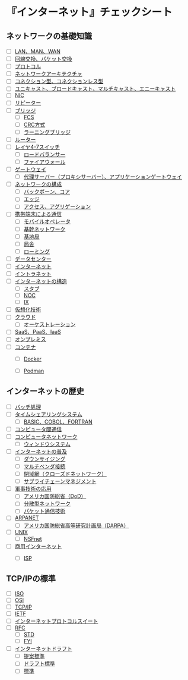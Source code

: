 # 『インターネット』チェックシート


## ネットワークの基礎知識

- [ ] [LAN、MAN、WAN](/note/internet/chapters/01_basic_knowledge_of_network.ja.md#lanとwan)
- [ ] [回線交換、パケット交換](/note/internet/chapters/01_basic_knowledge_of_network.ja.md#パケット交換)
- [ ] [プロトコル](/note/internet/chapters/01_basic_knowledge_of_network.ja.md#プロトコル)
- [ ] [ネットワークアーキテクチャ](/note/internet/chapters/01_basic_knowledge_of_network.ja.md#ネットワークアーキテクチャ)
- [ ] [コネクション型、コネクションレス型](/note/internet/chapters/01_basic_knowledge_of_network.ja.md#コネクション型とコネクションレス型)
- [ ] [ユニキャスト、ブロードキャスト、マルチキャスト、エニーキャスト](/note/internet/chapters/01_basic_knowledge_of_network.ja.md#通信相手の数による通信方式の分類)
- [ ] [NIC](/note/internet/chapters/01_basic_knowledge_of_network.ja.md#アドレスとnic)
- [ ] [リピーター](/note/internet/chapters/01_basic_knowledge_of_network.ja.md#リピーター)
- [ ] [ブリッジ](/note/internet/chapters/01_basic_knowledge_of_network.ja.md#ブリッジ)
	- [ ] [FCS](/note/internet/chapters/01_basic_knowledge_of_network.ja.md#ブリッジ)
	- [ ] [CRC方式](/note/internet/chapters/01_basic_knowledge_of_network.ja.md#ブリッジ)
	- [ ] [ラーニングブリッジ](/note/internet/chapters/01_basic_knowledge_of_network.ja.md#ブリッジ)
- [ ] [ルーター](/note/internet/chapters/01_basic_knowledge_of_network.ja.md#ルーター)
- [ ] [レイヤ4-7スイッチ](/note/internet/chapters/01_basic_knowledge_of_network.ja.md#レイヤ4-7スイッチ)
	- [ ] [ロードバランサー](/note/internet/chapters/01_basic_knowledge_of_network.ja.md#レイヤ4-7スイッチ)
	- [ ] [ファイアウォール](/note/internet/chapters/01_basic_knowledge_of_network.ja.md#レイヤ4-7スイッチ)
- [ ] [ゲートウェイ](/note/internet/chapters/01_basic_knowledge_of_network.ja.md#ゲートウェイ)
	- [ ] [代理サーバー（プロキシサーバー）、アプリケーションゲートウェイ](/note/internet/chapters/01_basic_knowledge_of_network.ja.md#ゲートウェイ)
- [ ] [ネットワークの構成](/note/internet/chapters/01_basic_knowledge_of_network.ja.md#ネットワークの構成)
	- [ ] [バックボーン、コア](/note/internet/chapters/01_basic_knowledge_of_network.ja.md#ネットワークの構成)
	- [ ] [エッジ](/note/internet/chapters/01_basic_knowledge_of_network.ja.md#ネットワークの構成)
	- [ ] [アクセス、アグリゲーション](/note/internet/chapters/01_basic_knowledge_of_network.ja.md#ネットワークの構成)
- [ ] [携帯端末による通信](/note/internet/chapters/01_basic_knowledge_of_network.ja.md#携帯端末による通信)
	- [ ] [モバイルオペレータ](/note/internet/chapters/01_basic_knowledge_of_network.ja.md#携帯端末による通信)
	- [ ] [基幹ネットワーク](/note/internet/chapters/01_basic_knowledge_of_network.ja.md#携帯端末による通信)
	- [ ] [基地局](/note/internet/chapters/01_basic_knowledge_of_network.ja.md#携帯端末による通信)
	- [ ] [局舎](/note/internet/chapters/01_basic_knowledge_of_network.ja.md#携帯端末による通信)
	- [ ] [ローミング](/note/internet/chapters/01_basic_knowledge_of_network.ja.md#携帯端末による通信)
- [ ] [データセンター](/note/internet/chapters/01_basic_knowledge_of_network.ja.md#携帯端末による通信)
- [ ] [インターネット](/note/internet/chapters/01_basic_knowledge_of_network.ja.md#インターネットの意味)
- [ ] [イントラネット](/note/internet/chapters/01_basic_knowledge_of_network.ja.md#インターネットの意味)
- [ ] [インターネットの構造](/note/internet/chapters/01_basic_knowledge_of_network.ja.md#インターネットの構造)
	- [ ] [スタブ](/note/internet/chapters/01_basic_knowledge_of_network.ja.md#インターネットの構造)
	- [ ] [NOC](/note/internet/chapters/01_basic_knowledge_of_network.ja.md#インターネットの構造)
	- [ ] [IX](/note/internet/chapters/01_basic_knowledge_of_network.ja.md#インターネットの構造)
- [ ] [仮想化技術](/note/internet/chapters/01_basic_knowledge_of_network.ja.md#仮想化とクラウド)
- [ ] [クラウド](/note/internet/chapters/01_basic_knowledge_of_network.ja.md#仮想化とクラウド)
	- [ ] [オーケストレーション](/note/internet/chapters/01_basic_knowledge_of_network.ja.md#仮想化とクラウド)
- [ ] [SaaS、PaaS、IaaS](/note/internet/chapters/01_basic_knowledge_of_network.ja.md#クラウドの利用)
- [ ] [オンプレミス](/note/internet/chapters/01_basic_knowledge_of_network.ja.md#クラウドの利用)
- [ ] [コンテナ](/note/internet/chapters/01_basic_knowledge_of_network.ja.md#クラウドの利用)
	- [ ] [Docker](/note/internet/chapters/01_basic_knowledge_of_network.ja.md#クラウドの利用)
	- [ ] [Podman](/note/internet/chapters/01_basic_knowledge_of_network.ja.md#クラウドの利用)


## インターネットの歴史

- [ ] [バッチ処理](/note/internet/chapters/02_history_of_the_internet.ja.md#バッチ処理)
- [ ] [タイムシェアリングシステム](/note/internet/chapters/02_history_of_the_internet.ja.md#タイムシェアリングシステム)
	- [ ] [BASIC、COBOL、FORTRAN](/note/internet/chapters/02_history_of_the_internet.ja.md#タイムシェアリングシステム)
- [ ] [コンピュータ間通信](/note/internet/chapters/02_history_of_the_internet.ja.md#コンピュータ間通信)
- [ ] [コンピュータネットワーク](/note/internet/chapters/02_history_of_the_internet.ja.md#コンピュータネットワーク)
	- [ ] [ウィンドウシステム](/note/internet/chapters/02_history_of_the_internet.ja.md#コンピュータネットワーク)
- [ ] [インターネットの普及](/note/internet/chapters/02_history_of_the_internet.ja.md#インターネットの普及)
	- [ ] [ダウンサイジング](/note/internet/chapters/02_history_of_the_internet.ja.md#インターネットの普及)
	- [ ] [マルチベンダ接続](/note/internet/chapters/02_history_of_the_internet.ja.md#インターネットの普及)
	- [ ] [閉域網（クローズドネットワーク）](/note/internet/chapters/02_history_of_the_internet.ja.md#インターネットの普及)
	- [ ] [サプライチェーンマネジメント](/note/internet/chapters/02_history_of_the_internet.ja.md#インターネットの普及)
- [ ] [軍事技術の応用](/note/internet/chapters/02_history_of_the_internet.ja.md#軍事技術の応用から)
	- [ ] [アメリカ国防総省（DoD）](/note/internet/chapters/02_history_of_the_internet.ja.md#軍事技術の応用から)
	- [ ] [分散型ネットワーク](/note/internet/chapters/02_history_of_the_internet.ja.md#軍事技術の応用から)
	- [ ] [パケット通信技術](/note/internet/chapters/02_history_of_the_internet.ja.md#軍事技術の応用から)
- [ ] [ARPANET](/note/internet/chapters/02_history_of_the_internet.ja.md#arpanetの誕生)
	- [ ] [アメリカ国防総省高等研究計画局（DARPA）](/note/internet/chapters/02_history_of_the_internet.ja.md#arpanetの誕生)
- [ ] [UNIX](/note/internet/chapters/02_history_of_the_internet.ja.md#unixの普及とインターネットの拡大)
	- [ ] [NSFnet](/note/internet/chapters/02_history_of_the_internet.ja.md#unixの普及とインターネットの拡大)
- [ ] [商用インターネット](/note/internet/chapters/02_history_of_the_internet.ja.md#商用インターネットサービスの開始)
	- [ ] [ISP](/note/internet/chapters/02_history_of_the_internet.ja.md#商用インターネットサービスの開始)


## TCP/IPの標準

- [ ] [ISO](/note/internet/chapters/03_standardization_of_tcpip.jp.md#isoとietf)
- [ ] [OSI](/note/internet/chapters/03_standardization_of_tcpip.jp.md#isoとietf)
- [ ] [TCP/IP](/note/internet/chapters/03_standardization_of_tcpip.jp.md#isoとietf)
- [ ] [IETF](/note/internet/chapters/03_standardization_of_tcpip.jp.md#isoとietf)
- [ ] [インターネットプロトコルスイート](/note/internet/chapters/03_standardization_of_tcpip.jp.md#インターネットプロトコルスイート)
- [ ] [RFC](/note/internet/chapters/03_standardization_of_tcpip.jp.md#rfc)
	- [ ] [STD](/note/internet/chapters/03_standardization_of_tcpip.jp.md#rfc)
	- [ ] [FYI](/note/internet/chapters/03_standardization_of_tcpip.jp.md#rfc)
- [ ] [インターネットドラフト](/note/internet/chapters/03_standardization_of_tcpip.jp.md#標準化の流れ)
	- [ ] [提案標準](/note/internet/chapters/03_standardization_of_tcpip.jp.md#標準化の流れ)
	- [ ] [ドラフト標準](/note/internet/chapters/03_standardization_of_tcpip.jp.md#標準化の流れ)
	- [ ] [標準](/note/internet/chapters/03_standardization_of_tcpip.jp.md#標準化の流れ)
